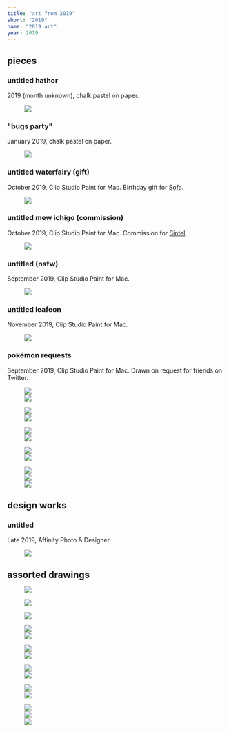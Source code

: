 ```yaml
---
title: "art from 2019"
short: "2019"
name: "2019 art"
year: 2019
---
```


<h2 id="pieces" style="margin-bottom:0.5em">pieces</h2>

### untitled hathor 

2019 (month unknown), chalk pastel on paper.

<figure>
  <img src="{{ site.baseurl }}/assets/art/2019/hathor.png">
</figure>

### "bugs party" 

January 2019, chalk pastel on paper.

<figure>
  <img src="{{ site.baseurl }}/assets/art/2019/bugs-party.png">
</figure>

### untitled waterfairy (gift)

October 2019, Clip Studio Paint for Mac. Birthday gift for <a href="http://yogurt200.com">Sofa</a>.

<figure>
  <img src="{{ site.baseurl }}/assets/art/2019/sofa.png">
</figure>

### untitled mew ichigo (commission)

October 2019, Clip Studio Paint for Mac. Commission for [Sintel](https://twitter.com/Sin_tel).

<figure>
  <img src="{{ site.baseurl }}/assets/art/2019/mewmew.jpg">
</figure>

### untitled (nsfw)

September 2019, Clip Studio Paint for Mac.

<figure>
  <img src="{{ site.baseurl }}/assets/art/2019/bucket.jpg">
</figure>

### untitled leafeon 

November 2019, Clip Studio Paint for Mac.

<figure>
  <img src="{{ site.baseurl }}/assets/art/2019/leafeon.jpg">
</figure>

### pokémon requests

September 2019, Clip Studio Paint for Mac. Drawn on request for friends on Twitter.

<figure>
  <div class="img2f">
    <div style="flex:1.2927756654;">
      <img src="{{ site.baseurl }}/assets/art/2019/zangoose.jpg">
    </div>
    <div style="flex:1.2615955473;">
      <img src="{{ site.baseurl }}/assets/art/2019/ampharos.jpg">
    </div>
  </div>
</figure>

<figure>
  <div class="img2f">
    <div style="flex:1.2142857143;">
      <img src="{{ site.baseurl }}/assets/art/2019/milotic.jpg">
    </div>
    <div style="flex:1.3127413127;">
      <img src="{{ site.baseurl }}/assets/art/2019/lugia.jpg">
    </div>
  </div>
</figure>

<figure>
  <div class="img2f">
    <div style="flex:1.6707616708;">
      <img src="{{ site.baseurl }}/assets/art/2019/swoobat.jpg">
    </div>
    <div style="flex:0.6676470588;">
      <img src="{{ site.baseurl }}/assets/art/2019/lucario.jpg">
    </div>
  </div>
</figure>

<figure>
  <div class="img2f">
    <div style="flex:0.7838235294;">
      <img src="{{ site.baseurl }}/assets/art/2019/chimecho.jpg">
    </div>
    <div style="flex:1.6873449132;">
      <img src="{{ site.baseurl }}/assets/art/2019/togepi-oddish.jpg">
    </div>
  </div>
</figure>

<figure>
  <div class="img2f">
    <div style="flex:0.7617647059;">
      <img src="{{ site.baseurl }}/assets/art/2019/shinx.jpg">
    </div>
    <div style="flex:1.0089020772;">
      <img src="{{ site.baseurl }}/assets/art/2019/jumpluff.jpg">
    </div>
    <div style="flex:1.4078674948;">
      <img src="{{ site.baseurl }}/assets/art/2019/gulpin.jpg">
    </div>
  </div>
</figure>

<h2 id="design-works" style="margin-bottom:0.5em">design works</h2>

### untitled

Late 2019, Affinity Photo & Designer.

<figure>
  <img src="{{ site.baseurl }}/assets/art/2019/sb.jpg">
</figure>

<h2 id="assorted-drawings" style="margin-bottom:0.5em">assorted drawings</h2>

<figure>
  <img src="{{ site.baseurl }}/assets/art/2019/mmpanel2019-2.png">
</figure>

<figure>
  <img src="{{ site.baseurl }}/assets/art/2019/mmpanel2019-1.png">
</figure>

<figure>
  <img src="{{ site.baseurl }}/assets/art/2019/loveys.png">
</figure>

<figure>
  <div class="img2f">
    <div style="flex:0.8787614479;">
      <img src="{{ site.baseurl }}/assets/art/2019/yangpira.jpg">
    </div>
    <div style="flex:1.3008684864;">
      <img src="{{ site.baseurl }}/assets/art/2019/robotys.png">
    </div>
  </div>
</figure>


<figure>
  <div class="img2f">
    <div style="flex:0.7012779553;">
      <img src="{{ site.baseurl }}/assets/art/2019/ping.jpg">
    </div>
    <div style="flex:1.1977671451;">
      <img src="{{ site.baseurl }}/assets/art/2019/yiyi-prototype2.png">
    </div>
  </div>
</figure>


<figure>
  <div class="img2f">
    <div style="flex:0.7952822241;">
      <img src="{{ site.baseurl }}/assets/art/2019/nudeyang2.png">
    </div>
    <div style="flex:0.8536762043;">
      <img src="{{ site.baseurl }}/assets/art/2019/neko2.png">
    </div>
  </div>
</figure>

<figure>
  <div class="img2f">
    <div style="flex:0.9389438944;">
      <img src="{{ site.baseurl }}/assets/art/2019/blot.jpg">
    </div>
    <div style="flex:1.9586410635;">
      <img src="{{ site.baseurl }}/assets/art/2019/piras.png">
    </div>
  </div>
</figure>

<figure>
  <div class="img2f">
    <div style="flex:1.0022075055;">
      <img src="{{ site.baseurl }}/assets/art/2019/itspornifyoulookreallyclose.png">
    </div>
    <div style="flex:1.0214511041;">
      <img src="{{ site.baseurl }}/assets/art/2019/itspornifyoulookreallyclose2.png">
    </div>
    <div style="flex:1.2933425798;">
      <img src="{{ site.baseurl }}/assets/art/2019/itspornifyoulookreallyclose3.png">
    </div>
  </div>
</figure>